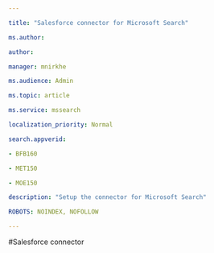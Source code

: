 ```yaml
--- 

title: "Salesforce connector for Microsoft Search" 

ms.author:  

author:  

manager: mnirkhe 

ms.audience: Admin 

ms.topic: article 

ms.service: mssearch 

localization_priority: Normal 

search.appverid: 

- BFB160 

- MET150 

- MOE150 

description: "Setup the connector for Microsoft Search" 

ROBOTS: NOINDEX, NOFOLLOW

--- 
```


 
 

#Salesforce connector 

 